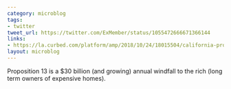 ```yaml
---
category: microblog
tags:
- twitter
tweet_url: https://twitter.com/ExMember/status/1055472666671366144
links:
- https://la.curbed.com/platform/amp/2018/10/24/18015504/california-proposition-13-how-much-homeowners-save
layout: microblog
---
```

Proposition 13 is a $30 billion (and growing) annual windfall to the rich (long term owners of expensive homes).
